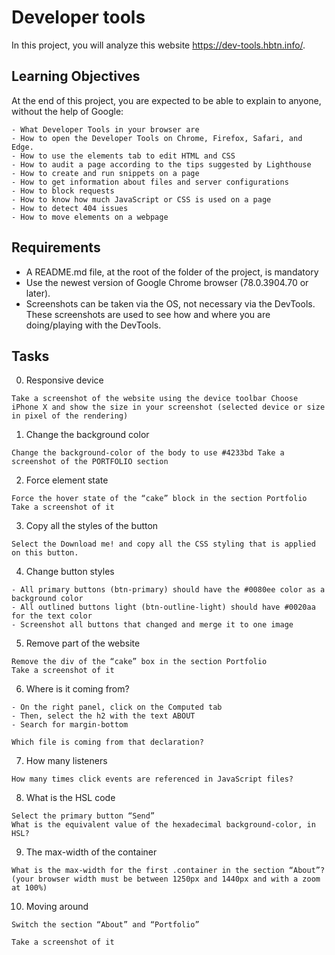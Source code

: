 # Developer tools

In this project, you will analyze this website https://dev-tools.hbtn.info/.

## Learning Objectives
At the end of this project, you are expected to be able to explain to anyone, without the help of Google:


```
- What Developer Tools in your browser are
- How to open the Developer Tools on Chrome, Firefox, Safari, and Edge.
- How to use the elements tab to edit HTML and CSS
- How to audit a page according to the tips suggested by Lighthouse
- How to create and run snippets on a page
- How to get information about files and server configurations
- How to block requests
- How to know how much JavaScript or CSS is used on a page
- How to detect 404 issues
- How to move elements on a webpage
```
## Requirements

- A README.md file, at the root of the folder of the project, is mandatory
- Use the newest version of Google Chrome browser (78.0.3904.70 or later).
- Screenshots can be taken via the OS, not necessary via the DevTools. These screenshots are used to see how and where you are doing/playing with the DevTools.

## Tasks
0. Responsive device
```
Take a screenshot of the website using the device toolbar Choose iPhone X and show the size in your screenshot (selected device or size in pixel of the rendering)
```
1. Change the background color
```
Change the background-color of the body to use #4233bd Take a screenshot of the PORTFOLIO section
```
2. Force element state
```
Force the hover state of the “cake” block in the section Portfolio Take a screenshot of it
```
3. Copy all the styles of the button
```
Select the Download me! and copy all the CSS styling that is applied on this button.
```
4. Change button styles
```
- All primary buttons (btn-primary) should have the #0080ee color as a background color
- All outlined buttons light (btn-outline-light) should have #0020aa for the text color
- Screenshot all buttons that changed and merge it to one image
```
5. Remove part of the website
```
Remove the div of the “cake” box in the section Portfolio
Take a screenshot of it
```
6. Where is it coming from?
```
- On the right panel, click on the Computed tab
- Then, select the h2 with the text ABOUT
- Search for margin-bottom

Which file is coming from that declaration?
```
7. How many listeners
```
How many times click events are referenced in JavaScript files?
```
8. What is the HSL code
```
Select the primary button “Send”
What is the equivalent value of the hexadecimal background-color, in HSL?
```
9. The max-width of the container
```
What is the max-width for the first .container in the section “About”? (your browser width must be between 1250px and 1440px and with a zoom at 100%)
```
10. Moving around
```
Switch the section “About” and “Portfolio”

Take a screenshot of it
```